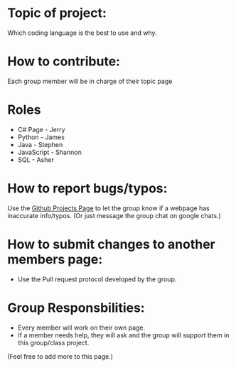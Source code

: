 
# Topic of project:
Which coding language is the best to use and why. 

# How to contribute:
Each group member will be in charge of their topic page

# Roles
- C# Page - Jerry
- Python - James
- Java - Stephen
- JavaScript - Shannon
- SQL - Asher

# How to report bugs/typos:
Use the [Github Projects Page](https://github.com/JLi127001/IT115GroupProject/projects/2) to let the group know if a webpage has inaccurate info/typos. (Or just message the group chat on google chats.)

# How to submit changes to another members page:
- Use the Pull request protocol developed by the group.

# Group Responsbilities:
- Every member will work on their own page.
- If a member needs help, they will ask and the group will support them in this group/class project.

(Feel free to add more to this page.)
